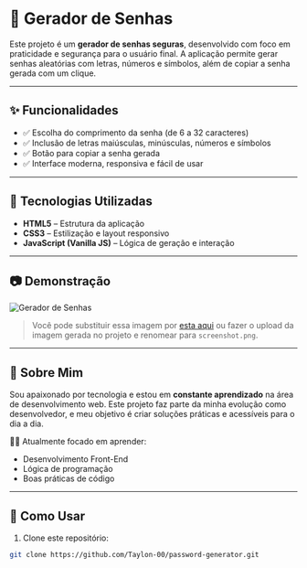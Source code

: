 # 🔐 Gerador de Senhas

Este projeto é um **gerador de senhas seguras**, desenvolvido com foco em praticidade e segurança para o usuário final. A aplicação permite gerar senhas aleatórias com letras, números e símbolos, além de copiar a senha gerada com um clique.

---

## ✨ Funcionalidades

- ✅ Escolha do comprimento da senha (de 6 a 32 caracteres)
- ✅ Inclusão de letras maiúsculas, minúsculas, números e símbolos
- ✅ Botão para copiar a senha gerada
- ✅ Interface moderna, responsiva e fácil de usar

---

## 🚀 Tecnologias Utilizadas

- **HTML5** – Estrutura da aplicação
- **CSS3** – Estilização e layout responsivo
- **JavaScript (Vanilla JS)** – Lógica de geração e interação

---

## 📷 Demonstração

![Gerador de Senhas](./screenshot.png)

> Você pode substituir essa imagem por [esta aqui](https://chat.openai.com/c/file/000000003bec61f880907d88d58fa6f4) ou fazer o upload da imagem gerada no projeto e renomear para `screenshot.png`.

---

## 🧠 Sobre Mim

Sou apaixonado por tecnologia e estou em **constante aprendizado** na área de desenvolvimento web. Este projeto faz parte da minha evolução como desenvolvedor, e meu objetivo é criar soluções práticas e acessíveis para o dia a dia.

👨‍💻 Atualmente focado em aprender:
- Desenvolvimento Front-End
- Lógica de programação
- Boas práticas de código

---

## 📎 Como Usar

1. Clone este repositório:
```bash
git clone https://github.com/Taylon-00/password-generator.git

